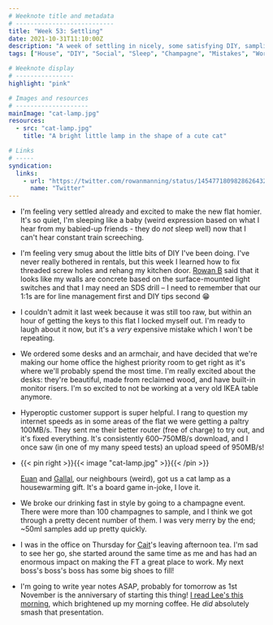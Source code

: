 ```yaml
---
# Weeknote title and metadata
# ---------------------------
title: "Week 53: Settling"
date: 2021-10-31T11:10:00Z
description: "A week of settling in nicely, some satisfying DIY, sampling a lot of champagne, even more super-fast internet, and a farewell at work."
tags: ["House", "DIY", "Social", "Sleep", "Champagne", "Mistakes", "Work"]

# Weeknote display
# ----------------
highlight: "pink"

# Images and resources
# --------------------
mainImage: "cat-lamp.jpg"
resources:
  - src: "cat-lamp.jpg"
    title: "A bright little lamp in the shape of a cute cat"

# Links
# -----
syndication:
  links:
    - url: "https://twitter.com/rowanmanning/status/1454771809828626432"
      name: "Twitter"
---
```


  * I'm feeling very settled already and excited to make the new flat homier. It's so quiet, I'm sleeping like a baby (weird expression based on what I hear from my babied-up friends - they do _not_ sleep well) now that I can't hear constant train screeching.

  * I'm feeling very smug about the little bits of DIY I've been doing. I've never really bothered in rentals, but this week I learned how to fix threaded screw holes and rehang my kitchen door. [Rowan B](https://twitter.com/rowanbeentje) said that it looks like my walls are concrete based on the surface-mounted light switches and that I may need an SDS drill – I need to remember that our 1:1s are for line management first and DIY tips second :grin:

  * I couldn't admit it last week because it was still too raw, but within an hour of getting the keys to this flat I locked myself out. I'm ready to laugh about it now, but it's a _very_ expensive mistake which I won't be repeating.

  * We ordered some desks and an armchair, and have decided that we're making our home office the highest priority room to get right as it's where we'll probably spend the most time. I'm really excited about the desks: they're beautiful, made from reclaimed wood, and have built-in monitor risers. I'm so excited to not be working at a very old IKEA table anymore.

  * Hyperoptic customer support is super helpful. I rang to question my internet speeds as in some areas of the flat we were getting a paltry 100MB/s. They sent me their better router (free of charge) to try out, and it's fixed everything. It's consistently 600–750MB/s download, and I once saw (in one of my many speed tests) an upload speed of 950MB/s!

  * {{< pin right >}}{{< image "cat-lamp.jpg" >}}{{< /pin >}}
  
    [Euan](https://twitter.com/efinlay24) and [Gallal](https://twitter.com/gallal_sharaf), our neighbours (weird), got us a cat lamp as a housewarming gift. It's a board game in-joke, I love it.

  * We broke our drinking fast in style by going to a champagne event. There were more than 100 champagnes to sample, and I think we got through a pretty decent number of them. I was very merry by the end; ~50ml samples add up pretty quickly.

  * I was in the office on Thursday for [Cait](https://twitter.com/caitoriordan)'s leaving afternoon tea. I'm sad to see her go, she started around the same time as me and has had an enormous impact on making the FT a great place to work. My next boss's boss's boss has some big shoes to fill!

  * I'm going to write year notes ASAP, probably for tomorrow as 1st November is the anniversary of starting this thing! [I read Lee's this morning](https://leemoody.co.uk/blog/weeknotes/year-1/), which brightened up my morning coffee. He _did_ absolutely smash that presentation.
